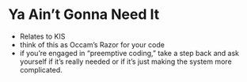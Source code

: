 # Ya Ain’t Gonna Need It

- Relates to KIS
- think of this as Occam’s Razor for your code
- if you’re engaged in “preemptive coding,” take a step back and ask yourself if it’s really needed or if it’s just making the system more complicated.
